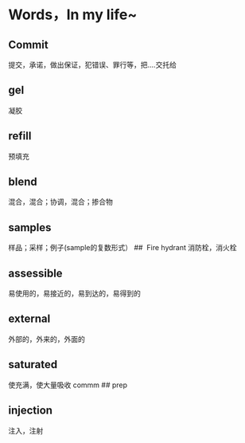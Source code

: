 # Words，In my life~
## Commit
提交，承诺，做出保证，犯错误、罪行等，把....交托给
## gel
凝胶
## refill
预填充
## blend
混合，混合；协调，混合；掺合物
## samples
样品；采样；例子(sample的复数形式）
##  Fire hydrant
消防栓，消火栓
## assessible
易使用的，易接近的，易到达的，易得到的
##  external
外部的，外来的，外面的
## saturated
使充满，使大量吸收
commm ## prep
## injection
注入，注射